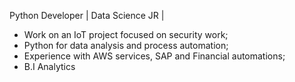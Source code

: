 Python Developer | Data Science JR  |


* Work on an IoT project focused on security work;
* Python for data analysis and process automation;
* Experience with AWS services, SAP and Financial automations;
* B.I Analytics
